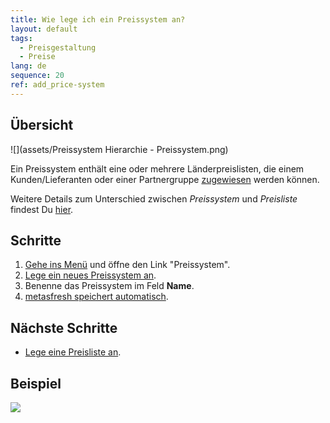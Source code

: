 ```yaml
---
title: Wie lege ich ein Preissystem an?
layout: default
tags:
  - Preisgestaltung
  - Preise
lang: de
sequence: 20
ref: add_price-system
---
```


## Übersicht
![](assets/Preissystem Hierarchie - Preissystem.png)

Ein Preissystem enthält eine oder mehrere Länderpreislisten, die einem Kunden/Lieferanten oder einer Partnergruppe [zugewiesen](Zuweisung_Preise_Partner) werden können.

Weitere Details zum Unterschied zwischen *Preissystem* und *Preisliste* findest Du [hier](Preissystem_versus_Preisliste).

## Schritte
1. [Gehe ins Menü](Menu) und öffne den Link "Preissystem".
1. [Lege ein neues Preissystem an](Neuer_Datensatz_Fenster_Webui).
1. Benenne das Preissystem im Feld **Name**.
1. [metasfresh speichert automatisch](Speicheranzeige).

## Nächste Schritte
- [Lege eine Preisliste an](Preisliste_anlegen).

## Beispiel
![](assets/Preissystem_anlegen.gif)
